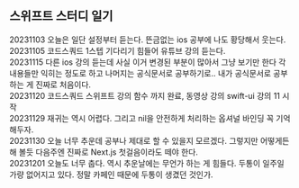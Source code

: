 ## 스위프트 스터디 일기
20231103 오늘은 일단 설정부터 듣는다. 뜬금없는 ios 공부에 나도 황당해서 웃는다.  
20231105 코드스쿼드 1스텝 기다리기 힘들어 유튜브 강의 듣는다.  
20231115 다른 ios 강의 듣는데 사실 이거 변경된 부분이 많아서 그냥 보기만 한다 각 내용들만 익히는 정도로 하고 나머지는 공식문서로 공부하기로.. 내가 공식문서로 공부하는 게 진짜로 처음이다.  
20231120 코드스쿼드 스위프트 강의 함수 까지 완료, 동영상 강의 swift-ui 강의 11 시작  
20231129 재귀는 역시 어렵다. 그리고 nil을 안전하게 처리하는 옵셔널 바인딩 꼭 기억해두자.  
20231130 오늘 너무 추운데 공부나 제대로 할 수 있을지 모르겠다. 그렇지만 어떻게든 해 볼듯 다음주엔 진짜로 Next.js 첫걸음이라도 떼야 한다.  
20231201 오늘도 너무 춥다. 역시 추운날에는 무언가 하는 게 힘들다. 두통이 일주일 가량 없어지고 있다. 정말 카페인 때문에 두통이 생겼던 것인가.  